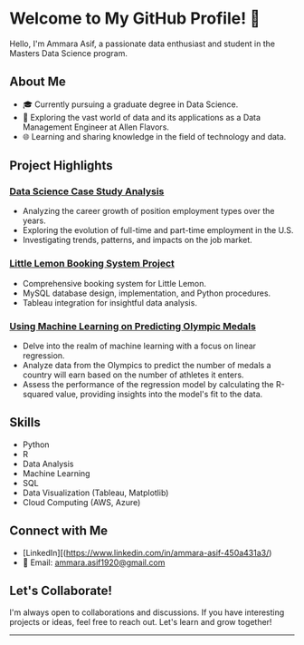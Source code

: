 # Welcome to My GitHub Profile! 👋

Hello, I'm Ammara Asif, a passionate data enthusiast and student in the Masters Data Science program.

## About Me

- 🎓 Currently pursuing a graduate degree in Data Science.
- 💼 Exploring the vast world of data and its applications as a Data Management Engineer at Allen Flavors.
- 🌐 Learning and sharing knowledge in the field of technology and data.

## Project Highlights

### [Data Science Case Study Analysis](https://github.com/aasif287/employment_types_data_science_project)
- Analyzing the career growth of position employment types over the years.
- Exploring the evolution of full-time and part-time employment in the U.S.
- Investigating trends, patterns, and impacts on the job market.


### [Little Lemon Booking System Project](https://github.com/aasif287/DataEngineerCapstone)
- Comprehensive booking system for Little Lemon.
- MySQL database design, implementation, and Python procedures.
- Tableau integration for insightful data analysis.


### [Using Machine Learning on Predicting Olympic Medals](https://github.com/aasif287/MachineLearningLinearRegression)
- Delve into the realm of machine learning with a focus on linear regression.
- Analyze data from the Olympics to predict the number of medals a country will earn based on the number of athletes it enters.
- Assess the performance of the regression model by calculating the R-squared value, providing insights into the model's fit to the data.


## Skills

- Python
- R
- Data Analysis
- Machine Learning
- SQL
- Data Visualization (Tableau, Matplotlib)
- Cloud Computing (AWS, Azure)

## Connect with Me

- [LinkedIn][(https://www.linkedin.com/in/ammara-asif-450a431a3/)
- 📧 Email: ammara.asif1920@gmail.com


## Let's Collaborate!

I'm always open to collaborations and discussions. If you have interesting projects or ideas, feel free to reach out. Let's learn and grow together!

---
